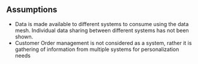 ## Assumptions
- Data is made available to different systems to consume using the data mesh. Individual data sharing between different systems has not been shown. 
- Customer Order management is not considered as a system, rather it is gathering of information from multiple systems for personalization needs
